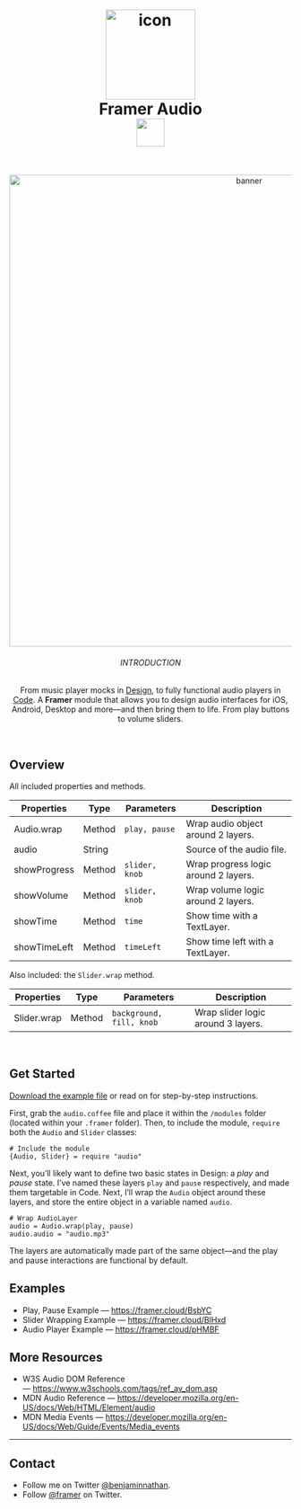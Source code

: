 <h1 align="center">
  <img src="https://d.pr/i/vnA8Vm+" width="160" alt="icon"><br>
  Framer Audio<br>
  <img src="https://d.pr/i/YrdGtQ+" width="50">
  <br>
</h1>
<br>
<p align="center">  
  <img src="https://d.pr/i/5AIZVa+" width="840" alt="banner">
  <br>
  <h6 align="center">INTRODUCTION</h6>
  <p align="center">From music player mocks in <a href="https://framer.com/features/design?utm_source=github&utm_medium=link&utm_campaign=framer_audio_benjamin">Design</a>, to fully functional audio players in <a href="https://framer.com/features/code?utm_source=github&utm_medium=link&utm_campaign=framer_audio_benjamin">Code</a>. A <strong>Framer</strong> module that allows you to design audio interfaces for iOS, Android, Desktop and more—and then bring them to life. From play buttons to volume sliders.</p>
</p>

<br>

## Overview
All included properties and methods.


| Properties    | Type          | Parameters | Description |
| ------------- | ------------- | ----------- |----------- |
| Audio.wrap    | Method  |  `play, pause`  | Wrap audio object around 2 layers. |
| audio   | String  |   | Source of the audio file. |
| showProgress   | Method  | `slider, knob` | Wrap progress logic around 2 layers. |
| showVolume  | Method  | `slider, knob` | Wrap volume logic around 2 layers. |
| showTime | Method  | `time` | Show time with a TextLayer. |
| showTimeLeft | Method  | `timeLeft` | Show time left with a TextLayer. |

Also included: the `Slider.wrap` method.

| Properties    | Type          | Parameters | Description |
| ------------- | ------------- | ----------- |----------- |
| Slider.wrap    | Method  |  `background, fill, knob`  | Wrap slider logic around 3 layers. |


<br>

## Get Started
[Download the example file](https://framer.cloud/BsbYC) or read on for step-by-step instructions.

First, grab the `audio.coffee` file and place it within the `/modules` folder (located within your `.framer` folder).
Then, to include the module, `require` both the `Audio` and `Slider` classes:

```
# Include the module
{Audio, Slider} = require "audio"
```

Next, you’ll likely want to define two basic states in Design: a *play* and *pause* state. I’ve named these layers `play` and `pause` respectively, and made them targetable in Code. Next, I’ll wrap the `Audio` object around these layers, and store the entire object in a variable named `audio`.

```
# Wrap AudioLayer
audio = Audio.wrap(play, pause)
audio.audio = "audio.mp3"
```

The layers are automatically made part of the same object—and the play and pause interactions are functional by default. 

## Examples
- Play, Pause Example — https://framer.cloud/BsbYC
- Slider Wrapping Example — https://framer.cloud/BlHxd
- Audio Player Example — https://framer.cloud/pHMBF

## More Resources
- W3S Audio DOM Reference — https://www.w3schools.com/tags/ref_av_dom.asp
- MDN Audio Reference — https://developer.mozilla.org/en-US/docs/Web/HTML/Element/audio
- MDN Media Events — https://developer.mozilla.org/en-US/docs/Web/Guide/Events/Media_events

---

## Contact
- Follow me on Twitter <a href="https://twitter.com/benjaminnathan">@benjaminnathan</a>.
- Follow <a href="https://twitter.com/framer">@framer</a> on Twitter.
